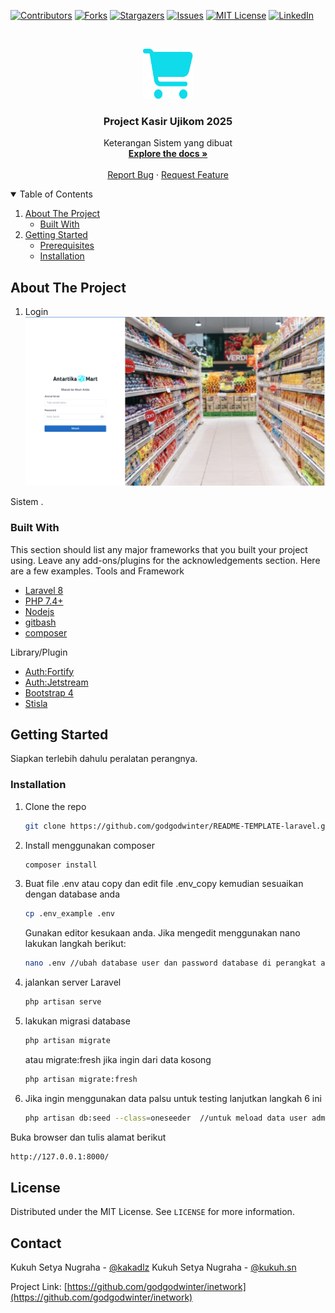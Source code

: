 <!--
*** Thanks for checking out the Best-README-Template. If you have a suggestion
*** that would make this better, please fork the repo and create a pull request
*** or simply open an issue with the tag "enhancement".
*** Thanks again! Now go create something AMAZING! :D
-->

<!-- PROJECT SHIELDS -->
<!--
*** I'm using markdown "reference style" links for readability.
*** Reference links are enclosed in brackets [ ] instead of parentheses ( ).
*** See the bottom of this document for the declaration of the reference variables
*** for contributors-url, forks-url, etc. This is an optional, concise syntax you may use.
*** https://www.markdownguide.org/basic-syntax/#reference-style-links
-->

[![Contributors][contributors-shield]][contributors-url]
[![Forks][forks-shield]][forks-url]
[![Stargazers][stars-shield]][stars-url]
[![Issues][issues-shield]][issues-url]
[![MIT License][license-shield]][license-url]
[![LinkedIn][linkedin-shield]][linkedin-url]

<!-- PROJECT LOGO -->
<br />
<p align="center">
  <a href="https://github.com/Aharrisr/project_kasir_ujikom_2025.git">
    <img src="public/github-assets/logo.png" alt="Logo" width="80" height="80">
  </a>

  <h3 align="center">Project Kasir Ujikom 2025</h3>

  <p align="center">
    Keterangan Sistem yang dibuat
    <br />
    <a href=""><strong>Explore the docs »</strong></a>
    <br />
    <br />
    <a href="">Report Bug</a>
    ·
    <a href="">Request Feature</a>
  </p>
</p>

<!-- TABLE OF CONTENTS -->
<details open="open">
  <summary>Table of Contents</summary>
  <ol>
    <li>
      <a href="#about-the-project">About The Project</a>
      <ul>
        <li><a href="#built-with">Built With</a></li>
      </ul>
    </li>
    <li>
      <a href="#getting-started">Getting Started</a>
      <ul>
        <li><a href="#prerequisites">Prerequisites</a></li>
        <li><a href="#installation">Installation</a></li>
      </ul>
    </li>
  </ol>
</details>

<!-- ABOUT THE PROJECT -->

## About The Project

1. Login
   [![Product Name Screen Shot](public/github-assets/login.png)](https://github.com/Aharrisr/project_kasir_ujikom_2025.git)

Sistem .

### Built With

This section should list any major frameworks that you built your project using. Leave any add-ons/plugins for the acknowledgements section. Here are a few examples.
Tools and Framework

-   [Laravel 8](https://laravel.com)
-   [PHP 7.4+](https://php.net)
-   [Nodejs](https://node.js)
-   [gitbash](https://git-scm.com/downloads)
-   [composer](https://getcomposer.org/)

Library/Plugin

-   [Auth:Fortify](#)
-   [Auth:Jetstream](#)
-   [Bootstrap 4](https://getbootstrap.com/docs/4.0/getting-started/introduction/)
-   [Stisla](https://github.com/stisla/stisla)

<!-- GETTING STARTED -->

## Getting Started

Siapkan terlebih dahulu peralatan perangnya.

<!-- ### Prerequisites

This is an example of how to list things you need to use the software and how to install them.
* npm
  ```sh
  npm install npm@latest -g
  ``` -->

### Installation

<!-- 1. Get a free API Key at [https://example.com](https://example.com) -->

1. Clone the repo
    ```sh
    git clone https://github.com/godgodwinter/README-TEMPLATE-laravel.git
    ```
2. Install menggunakan composer
    ```sh
    composer install
    ```
3. Buat file .env atau copy dan edit file .env_copy kemudian sesuaikan dengan database anda

    ```sh
    cp .env_example .env
    ```

    Gunakan editor kesukaan anda. Jika mengedit menggunakan nano lakukan langkah berikut:

    ```sh
    nano .env //ubah database user dan password database di perangkat anda
    ```

4. jalankan server Laravel
    ```sh
    php artisan serve
    ```
5. lakukan migrasi database
    ```sh
    php artisan migrate
    ```
    atau migrate:fresh jika ingin dari data kosong
    ```sh
    php artisan migrate:fresh
    ```
6. Jika ingin menggunakan data palsu untuk testing lanjutkan langkah 6 ini
    ```sh
    php artisan db:seed --class=oneseeder  //untuk meload data user admin@gmail.com pass 12345678
    ```

Buka browser dan tulis alamat berikut

```sh
http://127.0.0.1:8000/
```

<!-- LICENSE -->

## License

Distributed under the MIT License. See `LICENSE` for more information.

<!-- CONTACT -->

## Contact

Kukuh Setya Nugraha - [@kakadlz](https://twitter.com/kakadlz)
Kukuh Setya Nugraha - [@kukuh.sn](https://www.instagram.com/kukuh.sn/)

Project Link: [https://github.com/godgodwinter/inetwork](https://github.com/godgodwinter/inetwork)

<!-- MARKDOWN LINKS & IMAGES -->
<!-- https://www.markdownguide.org/basic-syntax/#reference-style-links -->

[contributors-shield]: https://img.shields.io/github/contributors/godgodwinter/inetwork.svg?style=for-the-badge
[contributors-url]: https://github.com/godgodwinter/inetwork/graphs/contributors
[forks-shield]: https://img.shields.io/github/forks/godgodwinter/inetwork.svg?style=for-the-badge
[forks-url]: https://github.com/godgodwinter/inetwork/network/members
[stars-shield]: https://img.shields.io/github/stars/godgodwinter/inetwork.svg?style=for-the-badge
[stars-url]: https://github.com/godgodwinter/inetwork/stargazers
[issues-shield]: https://img.shields.io/github/issues/godgodwinter/inetwork.svg?style=for-the-badge
[issues-url]: https://github.com/godgodwinter/inetwork/issues
[license-shield]: https://img.shields.io/github/license/godgodwinter/inetwork.svg?style=for-the-badge
[license-url]: https://github.com/godgodwinter/inetwork/blob/master/LICENSE.txt
[linkedin-shield]: https://img.shields.io/badge/-LinkedIn-black.svg?style=for-the-badge&logo=linkedin&colorB=555
[linkedin-url]: https://www.instagram.com/kukuh.sn/
[product-screenshot-dashboardluar]: images/dashboardluar.png
[product-screenshot-dashboardlm]: images/dashboardlm.png
[product-screenshot-tagihan]: images/tagihan.png
